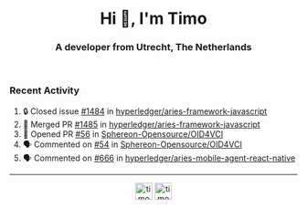 <h1 align="center">Hi 👋, I'm Timo</h1>
<h3 align="center">A developer from Utrecht, The Netherlands</h3>
<br/>
<!-- https://github.com/rahuldkjain/github-profile-readme-generator --!>

<!--  <p align="left"><img src="https://github-readme-stats.vercel.app/api?username=timoglastra&show_icons=true&count_private=true&" alt="timoglastra" /></p> --!>

<!--
Github language stats
<p align="left"><img src="https://github-readme-stats.vercel.app/api/top-langs/?username=timoglastra&layout=compact" alt="timoglastra" /><p>
-->

<!-- Codestats language stats -->
<!-- <p align="left"><img src="https://codestats-readme.vercel.app/api/top-langs/?username=timoglastra&layout=compact&language_count=12" alt="timoglastra" /><p>    --!>
  
<h3>Recent Activity</h3>

<!--START_SECTION:activity-->
1. 🔒 Closed issue [#1484](https://github.com/hyperledger/aries-framework-javascript/issues/1484) in [hyperledger/aries-framework-javascript](https://github.com/hyperledger/aries-framework-javascript)
2. 🎉 Merged PR [#1485](https://github.com/hyperledger/aries-framework-javascript/pull/1485) in [hyperledger/aries-framework-javascript](https://github.com/hyperledger/aries-framework-javascript)
3. 💪 Opened PR [#56](https://github.com/Sphereon-Opensource/OID4VCI/pull/56) in [Sphereon-Opensource/OID4VCI](https://github.com/Sphereon-Opensource/OID4VCI)
4. 🗣 Commented on [#54](https://github.com/Sphereon-Opensource/OID4VCI/issues/54) in [Sphereon-Opensource/OID4VCI](https://github.com/Sphereon-Opensource/OID4VCI)
5. 🗣 Commented on [#666](https://github.com/hyperledger/aries-mobile-agent-react-native/issues/666) in [hyperledger/aries-mobile-agent-react-native](https://github.com/hyperledger/aries-mobile-agent-react-native)
<!--END_SECTION:activity-->

---

<p align="center">
<a href="https://twitter.com/timoglastra" target="blank"><img align="center" src="https://cdn.jsdelivr.net/npm/simple-icons@3.0.1/icons/twitter.svg" alt="timoglastra" height="30" width="30" /></a>
<a href="https://linkedin.com/in/timoglastra" target="blank"><img align="center" src="https://cdn.jsdelivr.net/npm/simple-icons@3.0.1/icons/linkedin.svg" alt="timoglastra" height="30" width="30" /></a>
</p>



